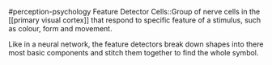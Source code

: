 #perception-psychology 
Feature Detector Cells::Group of nerve cells in the [[primary visual cortex]] that respond to specific feature of a stimulus, such as colour, form and movement.

Like in a neural network, the feature detectors break down shapes into there most basic components and stitch them together to find the whole symbol.